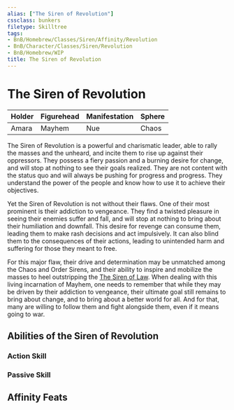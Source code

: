 ```yaml
---
alias: ["The Siren of Revolution"]
cssclass: bunkers
filetype: Skilltree 
tags:
- BnB/Homebrew/Classes/Siren/Affinity/Revolution
- BnB/Character/Classes/Siren/Revolution
- BnB/Homebrew/WIP
title: The Siren of Revolution
---
```


# The Siren of Revolution

| Holder    | Figurehead | Manifestation | Sphere  |
| --- | ---------- | ------------- | ------- |
| Amara    | Mayhem       | Nue       | Chaos |

The Siren of Revolution is a powerful and charismatic leader, able to rally the masses  and the unheard, and incite them to rise up against their oppressors. They possess a fiery passion and a burning desire for change, and will stop at nothing to see their goals realized. They are not content with the status quo and will always be pushing for progress and progress. They understand the power of the people and know how to use it to achieve their objectives.

Yet the Siren of Revolution is not without their flaws. One of their most prominent is their addiction to vengeance. They find a twisted pleasure in seeing their enemies suffer and fall, and will stop at nothing to bring about their humiliation and downfall. This desire for revenge can consume them, leading them to make rash decisions and act impulsively. It can also blind them to the consequences of their actions, leading to unintended harm and suffering for those they meant to free.

For this major flaw, their drive and determination may be unmatched among the Chaos and Order Sirens, and their ability to inspire and mobilize the masses to heel outstripping the [The Siren of Law](../Law/The-Siren-of-Law.md). When dealing with this living incarnation of Mayhem, one needs to remember that while they may be driven by their addiction to vengeance, their ultimate goal still remains to bring about change, and to bring about a better world for all. And for that, many are willing to follow them and fight alongside them, even if it means going to war.

## Abilities of the Siren of Revolution
### Action Skill


### Passive Skill

## Affinity Feats